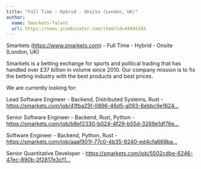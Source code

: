 ```yaml
---
title: "Full Time : Hybrid - Onsite (London, UK)"
author:
  name: Smarkets-Talent
  url: https://news.ycombinator.com/item?id=44445345
---
```


<JobNavigation />

Smarkets (<a href="https:&#x2F;&#x2F;www.smarkets.com" rel="nofollow">https:&#x2F;&#x2F;www.smarkets.com</a>) - Full Time - Hybrid - Onsite (London, UK)

Smarkets is a betting exchange for sports and political trading that has handled over £37 billion in volume since 2010. Our company mission is to fix the betting industry with the best products and best prices.

We are currently looking for:

Lead Software Engineer - Backend, Distributed Systems, Rust - <a href="https:&#x2F;&#x2F;smarkets.com&#x2F;job&#x2F;41fba25f-0896-46d5-a093-8ebbc9e16247&#x2F;" rel="nofollow">https:&#x2F;&#x2F;smarkets.com&#x2F;job&#x2F;41fba25f-0896-46d5-a093-8ebbc9e1624...</a>

Senior Software Engineer - Backend, Rust, Python - <a href="https:&#x2F;&#x2F;smarkets.com&#x2F;job&#x2F;b8ef2330-b024-4f29-b55d-3269e1df76e8&#x2F;" rel="nofollow">https:&#x2F;&#x2F;smarkets.com&#x2F;job&#x2F;b8ef2330-b024-4f29-b55d-3269e1df76e...</a>

Software Engineer - Backend, Python, Rust - <a href="https:&#x2F;&#x2F;smarkets.com&#x2F;job&#x2F;aaaf901f-77c0-4b35-9240-ed4cfa668ba9&#x2F;" rel="nofollow">https:&#x2F;&#x2F;smarkets.com&#x2F;job&#x2F;aaaf901f-77c0-4b35-9240-ed4cfa668ba...</a>

Senior Quantitative Developer - <a href="https:&#x2F;&#x2F;smarkets.com&#x2F;job&#x2F;5502cdbe-6246-47ec-890b-2f2817e3cf1e&#x2F;" rel="nofollow">https:&#x2F;&#x2F;smarkets.com&#x2F;job&#x2F;5502cdbe-6246-47ec-890b-2f2817e3cf1...</a>
<JobApplication />
